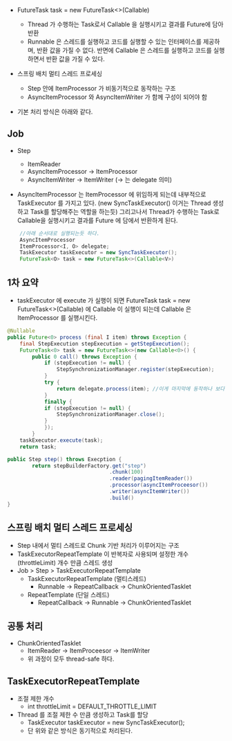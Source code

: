 - FutureTask<O> task = new FutureTask<>(Callable<V>)
    - Thread 가 수행하는 Task로서 Callable 을 실행시키고 결과를 Future<V>에 담아 반환
    - Runnable 은 스레드를 실행하고 코드를 실행할 수 있는 인터페이스를 제공하며, 반환 값을 가질 수 없다. 반면에 Callable 은 스레드를 실행하고 코드를 실행하면서 반환 값을 가질 수 있다. 

- 스프링 배치 멀티 스레드 프로세싱
    - Step 안에 ItemProcessor 가 비동기적으로 동작하는 구조 
    - AsyncItemProcessor 와 AsyncItemWriter 가 함께 구성이 되어야 함

- 기본 처리 방식은 아래와 같다. 

## Job
- Step
    - ItemReader
    - AsyncItemProcessor -> ItemProcessor
    - AsyncItemWriter -> ItemWriter 
(-> 는 delegate 의미)

- AsyncItemProcessor 는 ItemProcessor 에 위임하게 되는데 내부적으로 TaskExecutor 를 가지고 있다. (new SyncTaskExecutor() 이거는 Thread 생성하고 Task를 할당해주는 역할을 하는듯) 그리고나서 Thread가 수행하는 Task로 Callable을 실행시키고 결과를 Future<V> 에 담에서 반환하게 된다. 

```java
    //아래 순서대로 실행되는듯 하다. 
    AsyncItemProcessor
    ItemProcessor<I, O> delegate;
    TaskExecutor taskExecutor = new SyncTaskExecutor(); 
    FutureTask<O> task = new FutureTask<>(Callable<V>)
```

## 1차 요약
- taskExecutor 에 execute 가 실행이 되면 FutureTask<O> task = new FutureTask<>(Callable<V>) 에 Callable 이 실행이 되는데 Callable 은 ItemProcessor 를 실행시킨다. 

```java
@Nullable
public Future<0> process (final I item) throws Exception {
    final StepExecution stepExecution = getStepExecution(); 
    FutureTask<0> task = new FutureTask<>(new Callable<0>() { 
        public 0 call() throws Exception {
            if (stepExecution != null) {
                StepSynchronizationManager.register(stepExecution);
            }
            try {
                return delegate.process(item); //이게 마지막에 동작하나 보다. 
            }
            finally {
            if (stepExecution != null) {
                StepSynchronizationManager.close();
            }
            });
        }
    taskExecutor.execute(task);
    return task;
```

```java
public Step step() throws Execption {
        return stepBuilderFactory.get("step")
                                 .chunk(100)
                                 .reader(pagingItemReader())
                                 .processor(asyncItemProceesor())
                                 .writer(asyncItemWriter())
                                 .build()
}
```

## 스프링 배치 멀티 스레드 프로세싱
- Step 내에서 멀티 스레드로 Chunk 기반 처리가 이루어지는 구조 
- TaskExecutorRepeatTemplate 이 반복자로 사용되며 설정한 개수(throttleLimit) 개수 만큼 스레드 생성
- Job > Step > TaskExecutorRepeatTemplate 
    - TaskExecutorRepeatTemplate (멀티스레드)
        - Runnable -> RepeatCallback -> ChunkOrientedTasklet 
    - RepeatTemplate  (단일 스레드)
        - RepeatCallback -> Runnable -> ChunkOrientedTasklet

## 공통 처리
- ChunkOrientedTasklet 
    - ItemReader -> ItemProceesor -> ItemWriter
    - 위 과정이 모두 thread-safe 하다.  

## TaskExecutorRepeatTemplate
- 조절 제한 개수
    - int throttleLimit = DEFAULT_THROTTLE_LIMIT 
- Thread 를 조절 제한 수 만큼 생성하고 Task를 할당
    - TaskExecutor taskExecutor = new SyncTaskExecutor(); 
    - 단 위와 같은 방식은 동기적으로 처리된다.